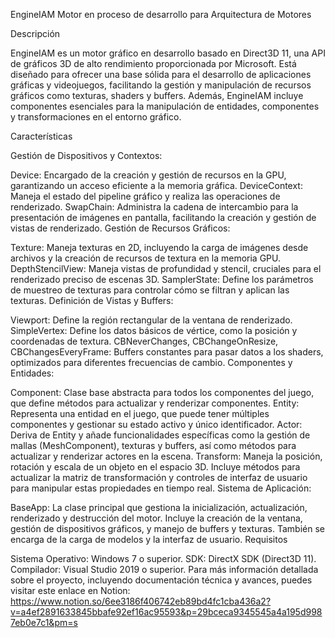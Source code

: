 EngineIAM
Motor en proceso de desarrollo para Arquitectura de Motores

Descripción

EngineIAM es un motor gráfico en desarrollo basado en Direct3D 11, una API de gráficos 3D de alto rendimiento proporcionada por Microsoft. Está diseñado para ofrecer una base sólida para el desarrollo de aplicaciones gráficas y videojuegos, facilitando la gestión y manipulación de recursos gráficos como texturas, shaders y buffers. Además, EngineIAM incluye componentes esenciales para la manipulación de entidades, componentes y transformaciones en el entorno gráfico.

Características

Gestión de Dispositivos y Contextos:

Device: Encargado de la creación y gestión de recursos en la GPU, garantizando un acceso eficiente a la memoria gráfica.
DeviceContext: Maneja el estado del pipeline gráfico y realiza las operaciones de renderizado.
SwapChain: Administra la cadena de intercambio para la presentación de imágenes en pantalla, facilitando la creación y gestión de vistas de renderizado.
Gestión de Recursos Gráficos:

Texture: Maneja texturas en 2D, incluyendo la carga de imágenes desde archivos y la creación de recursos de textura en la memoria GPU.
DepthStencilView: Maneja vistas de profundidad y stencil, cruciales para el renderizado preciso de escenas 3D.
SamplerState: Define los parámetros de muestreo de texturas para controlar cómo se filtran y aplican las texturas.
Definición de Vistas y Buffers:

Viewport: Define la región rectangular de la ventana de renderizado.
SimpleVertex: Define los datos básicos de vértice, como la posición y coordenadas de textura.
CBNeverChanges, CBChangeOnResize, CBChangesEveryFrame: Buffers constantes para pasar datos a los shaders, optimizados para diferentes frecuencias de cambio.
Componentes y Entidades:

Component: Clase base abstracta para todos los componentes del juego, que define métodos para actualizar y renderizar componentes.
Entity: Representa una entidad en el juego, que puede tener múltiples componentes y gestionar su estado activo y único identificador.
Actor: Deriva de Entity y añade funcionalidades específicas como la gestión de mallas (MeshComponent), texturas y buffers, así como métodos para actualizar y renderizar actores en la escena.
Transform: Maneja la posición, rotación y escala de un objeto en el espacio 3D. Incluye métodos para actualizar la matriz de transformación y controles de interfaz de usuario para manipular estas propiedades en tiempo real.
Sistema de Aplicación:

BaseApp: La clase principal que gestiona la inicialización, actualización, renderizado y destrucción del motor. Incluye la creación de la ventana, gestión de dispositivos gráficos, y manejo de buffers y texturas. También se encarga de la carga de modelos y la interfaz de usuario.
Requisitos

Sistema Operativo: Windows 7 o superior.
SDK: DirectX SDK (Direct3D 11).
Compilador: Visual Studio 2019 o superior.
Para más información detallada sobre el proyecto, incluyendo documentación técnica y avances, puedes visitar este enlace en Notion: https://www.notion.so/6ee3186f406742eb89bd4fc1cba436a2?v=a4ef2891633845bbafe92ef16ac95593&p=29bceca9345545a4a195d9987eb0e7c1&pm=s

